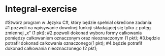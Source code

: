 # Integral-exercise

#Stwórz program w Języku C#, który będzie spełniał określone zadania:
#1.pozwoli na wpisywanie dowolnej funkcji składającej się tylko z potęg zmiennej „x” (1 pkt);
#2.pozwoli dokonad wyboru formy całkowania pomiędzy całkowaniem oznaczonym oraz nieoznaczonym (1 pkt);
#3.będzie potrafił dokonad całkowania oznaczonego(1 pkt);
#4.będzie potrafił dokonad całkowania nieoznaczonego (2 pkt);
